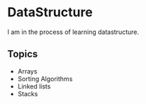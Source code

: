
# DataStructure

I am in the process of learning datastructure.



## Topics

- Arrays
- Sorting Algorithms
- Linked lists
- Stacks


